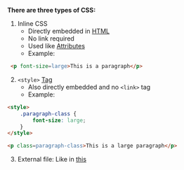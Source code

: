 **There are three types of CSS:**



1. Inline CSS
    - Directly embedded in [HTML](contents-html.md)
    - No link required
    - Used like [Attributes](common-tags.md)
    - Example:
```html
 <p font-size=large>This is a paragraph</p>
```

2. `<style>` [Tag](common-tags.md)
	- Also directly embedded and no `<link>` tag
	- Example:
	
```html
<style>
	.paragraph-class {
	    font-size: large;
	}
</style>

<p class=paragraph-class>This is a large paragraph</p>
```

3. External file:
	Like in [this ](link-css.md)